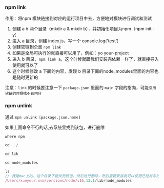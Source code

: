 ### npm link

作用：将npm 模块链接到对应的运行项目中去，方便地对模块进行调试和测试

1. 创建 a b 两个目录（mkdir a & mkdir b），并初始化项目为npm（npm init -y）
2. 进入 a 目录，创建 index.js，写一个 console.log('test')
3. 创建软链到全局 `npm link`
4. 如果是全局可执行的就直接可以用了，例如：yo your-project
5. 进入 b 目录，`npm link a`，这个时候就跟我们安装完依赖一样了，就直接导入使用就可以了
6. 这个时候修改 a 下面的内容，发现 b 目录下面的node_modules里面的内容也是随时更新的

注意：`link` 的时候要注意一下 `package.json` 里面的 `main` 字段的指向，可能`引用软链的时候找不到内容`
 
### npm unlink

通过 `npm unlink [package.json.name]`

如果上面命令不行的话,去系统里找到该包，进行删除

```js
where npm

cd ../

cd lib

cd node_modules

ls
// 我是mac上的，这个目录下能找到该包，然后进行删除，然后重新安装就可以使用已经发布的了
/Users/xueyou/.nvm/versions/node/v16.13.1/lib/node_modules 
```